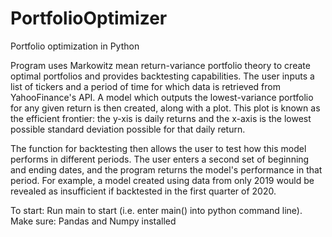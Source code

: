 # PortfolioOptimizer
Portfolio optimization in Python

Program uses Markowitz mean return-variance portfolio theory to create optimal portfolios and provides backtesting capabilities. The user inputs a list of tickers and a period of time for which data is retrieved from YahooFinance's API. A model which outputs the lowest-variance portfolio for any given return is then created, along with a plot. This plot is known as the efficient frontier: the y-xis is daily returns and the x-axis is the lowest possible standard deviation possible for that daily return.

The function for backtesting then allows the user to test how this model performs in different periods. The user enters a second set of beginning and ending dates, and the program returns the model's performance in that period. For example, a model created using data from only 2019 would be revealed as insufficient if backtested in the first quarter of 2020.

To start: Run main to start (i.e. enter main() into python command line).
Make sure: Pandas and Numpy installed
